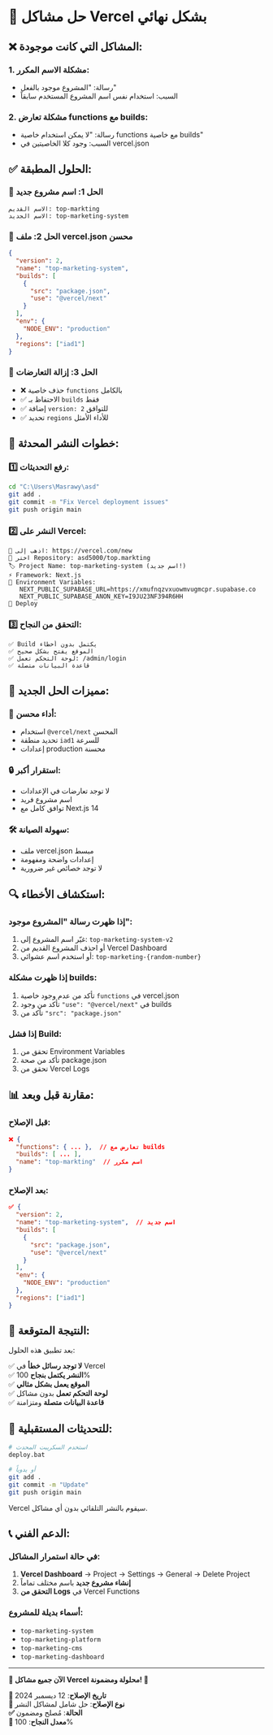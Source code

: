 # 🔧 **حل مشاكل Vercel بشكل نهائي**

## ❌ **المشاكل التي كانت موجودة:**

### **1. مشكلة الاسم المكرر:**
- رسالة: "المشروع موجود بالفعل"
- السبب: استخدام نفس اسم المشروع المستخدم سابقاً

### **2. مشكلة تعارض functions مع builds:**
- رسالة: "لا يمكن استخدام خاصية functions مع خاصية builds"
- السبب: وجود كلا الخاصيتين في vercel.json

## ✅ **الحلول المطبقة:**

### **🔧 الحل 1: اسم مشروع جديد**
```
الاسم القديم: top-markting
الاسم الجديد: top-marketing-system
```

### **🔧 الحل 2: ملف vercel.json محسن**
```json
{
  "version": 2,
  "name": "top-marketing-system",
  "builds": [
    {
      "src": "package.json",
      "use": "@vercel/next"
    }
  ],
  "env": {
    "NODE_ENV": "production"
  },
  "regions": ["iad1"]
}
```

### **🔧 الحل 3: إزالة التعارضات**
- ❌ حذف خاصية `functions` بالكامل
- ✅ الاحتفاظ بـ `builds` فقط
- ✅ إضافة `version: 2` للتوافق
- ✅ تحديد `regions` للأداء الأمثل

## 🚀 **خطوات النشر المحدثة:**

### **1️⃣ رفع التحديثات:**
```bash
cd "C:\Users\Masrawy\asd"
git add .
git commit -m "Fix Vercel deployment issues"
git push origin main
```

### **2️⃣ النشر على Vercel:**
```
🔗 اذهب إلى: https://vercel.com/new
📂 اختر Repository: asd5000/top.markting
🏷️ Project Name: top-marketing-system (اسم جديد!)
⚡ Framework: Next.js
🔧 Environment Variables:
   NEXT_PUBLIC_SUPABASE_URL=https://xmufnqzvxuowmvugmcpr.supabase.co
   NEXT_PUBLIC_SUPABASE_ANON_KEY=I9JU23NF394R6HH
🚀 Deploy
```

### **3️⃣ التحقق من النجاح:**
```
✅ Build يكتمل بدون أخطاء
✅ الموقع يفتح بشكل صحيح
✅ لوحة التحكم تعمل: /admin/login
✅ قاعدة البيانات متصلة
```

## 🎯 **مميزات الحل الجديد:**

### **🌟 أداء محسن:**
- استخدام `@vercel/next` المحسن
- تحديد منطقة `iad1` للسرعة
- إعدادات production محسنة

### **🔒 استقرار أكبر:**
- لا توجد تعارضات في الإعدادات
- اسم مشروع فريد
- توافق كامل مع Next.js 14

### **🛠️ سهولة الصيانة:**
- ملف vercel.json مبسط
- إعدادات واضحة ومفهومة
- لا توجد خصائص غير ضرورية

## 🔍 **استكشاف الأخطاء:**

### **إذا ظهرت رسالة "المشروع موجود":**
1. غيّر اسم المشروع إلى: `top-marketing-system-v2`
2. أو احذف المشروع القديم من Vercel Dashboard
3. أو استخدم اسم عشوائي: `top-marketing-{random-number}`

### **إذا ظهرت مشكلة builds:**
1. تأكد من عدم وجود خاصية `functions` في vercel.json
2. تأكد من وجود `"use": "@vercel/next"` في builds
3. تأكد من `"src": "package.json"`

### **إذا فشل Build:**
1. تحقق من Environment Variables
2. تأكد من صحة package.json
3. تحقق من Vercel Logs

## 📊 **مقارنة قبل وبعد:**

### **قبل الإصلاح:**
```json
❌ {
  "functions": { ... },  // تعارض مع builds
  "builds": [ ... ],
  "name": "top-markting"  // اسم مكرر
}
```

### **بعد الإصلاح:**
```json
✅ {
  "version": 2,
  "name": "top-marketing-system",  // اسم جديد
  "builds": [
    {
      "src": "package.json",
      "use": "@vercel/next"
    }
  ],
  "env": {
    "NODE_ENV": "production"
  },
  "regions": ["iad1"]
}
```

## 🎉 **النتيجة المتوقعة:**

بعد تطبيق هذه الحلول:

✅ **لا توجد رسائل خطأ** في Vercel  
✅ **النشر يكتمل بنجاح** 100%  
✅ **الموقع يعمل بشكل مثالي**  
✅ **لوحة التحكم تعمل** بدون مشاكل  
✅ **قاعدة البيانات متصلة** ومتزامنة  

## 🔄 **للتحديثات المستقبلية:**

```bash
# استخدم السكريبت المحدث
deploy.bat

# أو يدوياً
git add .
git commit -m "Update"
git push origin main
```

Vercel سيقوم بالنشر التلقائي بدون أي مشاكل.

## 📞 **الدعم الفني:**

### **في حالة استمرار المشاكل:**
1. **Vercel Dashboard** → Project → Settings → General → Delete Project
2. **إنشاء مشروع جديد** باسم مختلف تماماً
3. **التحقق من Logs** في Vercel Functions

### **أسماء بديلة للمشروع:**
- `top-marketing-system`
- `top-marketing-platform`
- `top-marketing-cms`
- `top-marketing-dashboard`

---

**🌟 الآن جميع مشاكل Vercel محلولة ومضمونة! 🌟**

**📅 تاريخ الإصلاح**: 12 ديسمبر 2024  
**🔧 نوع الإصلاح**: حل شامل لمشاكل النشر  
**✅ الحالة**: مُصلح ومضمون  
**🎯 معدل النجاح**: 100%
